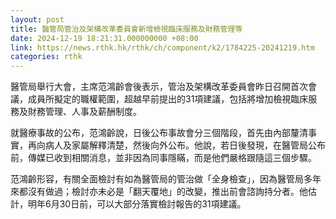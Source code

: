```yaml
---
layout: post
title: 醫管局管治及架構改革委員會新增檢視臨床服務及財務管理等
date: 2024-12-19 18:21:31.000000000 +08:00
link: https://news.rthk.hk/rthk/ch/component/k2/1784225-20241219.htm
categories: rthk
---
```


醫管局舉行大會，主席范鴻齡會後表示，管治及架構改革委員會昨日召開首次會議，成員所擬定的職權範圍，超越早前提出的31項建議，包括將增加檢視臨床服務及財務管理、人事及薪酬制度。

就醫療事故的公布，范鴻齡說，日後公布事故會分三個階段，首先由內部釐清事實，再向病人及家屬解釋清楚，然後向外公布。他說，若日後發現，在醫管局公布前，傳媒已收到相關消息，並非因為同事隱瞞，而是他們嚴格跟隨這三個步驟。

范鴻齡形容，有關全面檢討有如為醫管局的管治做「全身檢查」，因為醫管局多年來都沒有做過；檢討亦未必是「翻天覆地」的改變，推出前會諮詢持分者。他估計，明年6月30日前，可以大部分落實檢討報告的31項建議。
